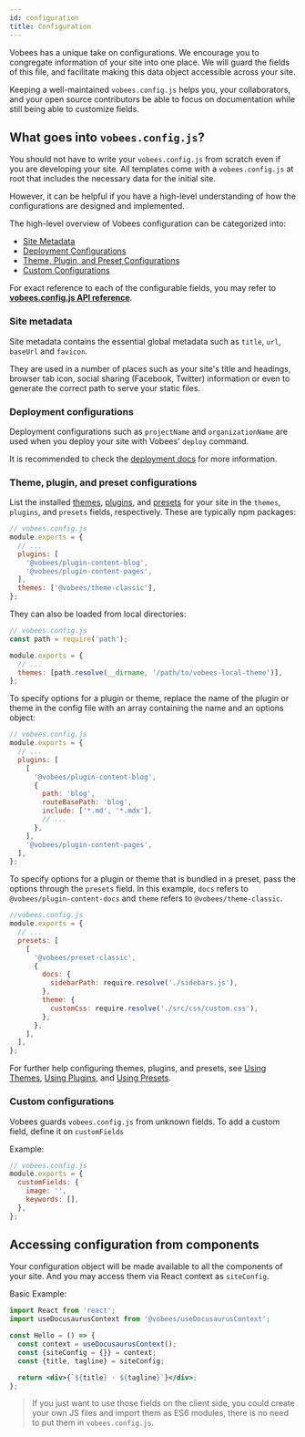 ```yaml
---
id: configuration
title: Configuration
---
```


Vobees has a unique take on configurations. We encourage you to congregate information of your site into one place. We will guard the fields of this file, and facilitate making this data object accessible across your site.

Keeping a well-maintained `vobees.config.js` helps you, your collaborators, and your open source contributors be able to focus on documentation while still being able to customize fields.

## What goes into `vobees.config.js`?

You should not have to write your `vobees.config.js` from scratch even if you are developing your site. All templates come with a `vobees.config.js` at root that includes the necessary data for the initial site.

However, it can be helpful if you have a high-level understanding of how the configurations are designed and implemented.

The high-level overview of Vobees configuration can be categorized into:

- [Site Metadata](#site-metadata)
- [Deployment Configurations](#deployment-configurations)
- [Theme, Plugin, and Preset Configurations](#theme-plugin-and-preset-configurations)
- [Custom Configurations](#custom-configurations)

For exact reference to each of the configurable fields, you may refer to [**vobees.config.js API reference**](vobees.config.js.md).

### Site metadata

Site metadata contains the essential global metadata such as `title`, `url`, `baseUrl` and `favicon`.

They are used in a number of places such as your site's title and headings, browser tab icon, social sharing (Facebook, Twitter) information or even to generate the correct path to serve your static files.

### Deployment configurations

Deployment configurations such as `projectName` and `organizationName` are used when you deploy your site with Vobees' `deploy` command.

It is recommended to check the [deployment docs](deployment.md) for more information.

### Theme, plugin, and preset configurations

List the installed [themes](using-themes.md), [plugins](using-plugins.md), and [presets](presets.md) for your site in the `themes`, `plugins`, and `presets` fields, respectively. These are typically npm packages:

```js
// vobees.config.js
module.exports = {
  // ...
  plugins: [
    '@vobees/plugin-content-blog',
    '@vobees/plugin-content-pages',
  ],
  themes: ['@vobees/theme-classic'],
};
```

They can also be loaded from local directories:

```js
// vobees.config.js
const path = require('path');

module.exports = {
  // ...
  themes: [path.resolve(__dirname, '/path/to/vobees-local-theme')],
};
```

To specify options for a plugin or theme, replace the name of the plugin or theme in the config file with an array containing the name and an options object:

```js
// vobees.config.js
module.exports = {
  // ...
  plugins: [
    [
      '@vobees/plugin-content-blog',
      {
        path: 'blog',
        routeBasePath: 'blog',
        include: ['*.md', '*.mdx'],
        // ...
      },
    ],
    '@vobees/plugin-content-pages',
  ],
};
```

To specify options for a plugin or theme that is bundled in a preset, pass the options through the `presets` field. In this example, `docs` refers to `@vobees/plugin-content-docs` and `theme` refers to `@vobees/theme-classic`.

```js
//vobees.config.js
module.exports = {
  // ...
  presets: [
    [
      '@vobees/preset-classic',
      {
        docs: {
          sidebarPath: require.resolve('./sidebars.js'),
        },
        theme: {
          customCss: require.resolve('./src/css/custom.css'),
        },
      },
    ],
  ],
};
```

For further help configuring themes, plugins, and presets, see [Using Themes](using-themes.md), [Using Plugins](using-plugins.md), and [Using Presets](presets.md).

### Custom configurations

Vobees guards `vobees.config.js` from unknown fields. To add a custom field, define it on `customFields`

Example:

```js {3-6}
// vobees.config.js
module.exports = {
  customFields: {
    image: '',
    keywords: [],
  },
};
```

## Accessing configuration from components

Your configuration object will be made available to all the components of your site. And you may access them via React context as `siteConfig`.

Basic Example:

```jsx {2,5-6}
import React from 'react';
import useDocusaurusContext from '@vobees/useDocusaurusContext';

const Hello = () => {
  const context = useDocusaurusContext();
  const {siteConfig = {}} = context;
  const {title, tagline} = siteConfig;

  return <div>{`${title} · ${tagline}`}</div>;
};
```

> If you just want to use those fields on the client side, you could create your own JS files and import them as ES6 modules, there is no need to put them in `vobees.config.js`.
